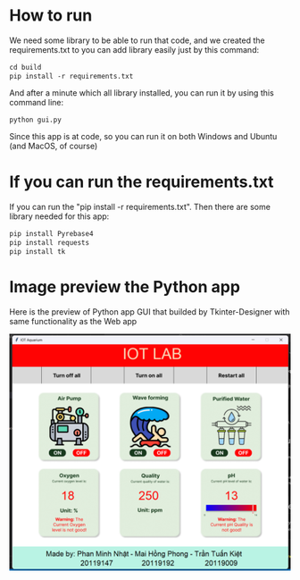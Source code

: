 # How to run

We need some library to be able to run that code, and we created the requirements.txt to you can add library easily just by this command:

```cli
cd build
pip install -r requirements.txt
```

And after a minute which all library installed, you can run it by using this command line: 
```cli
python gui.py
```
Since this app is at code, so you can run it on both Windows and Ubuntu (and MacOS, of course)

# If you can run the requirements.txt

<p> If you can run the "pip install -r requirements.txt". Then there are some library needed for this app:</p>

```cli
pip install Pyrebase4
pip install requests
pip install tk
```
# Image preview the Python app

Here is the preview of Python app GUI that builded by Tkinter-Designer with same functionality as the Web app

<img src="..\utils\screenshotForPythonApp.png">